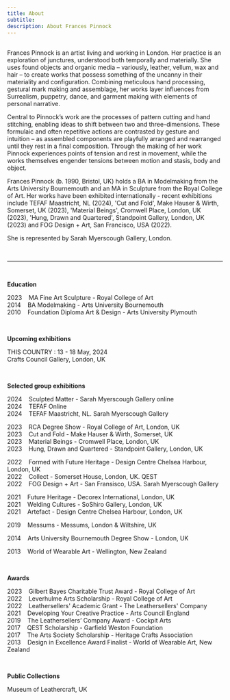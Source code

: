 ```yaml
---
title: About
subtitle: 
description: About Frances Pinnock
---
```



<br /> 
Frances Pinnock is an artist living and working in London. Her practice is an exploration of junctures, understood both temporally and materially. She uses found objects and organic media – variously, leather, vellum, wax and hair – to create works that possess something of the uncanny in their materiality and configuration. Combining meticulous hand processing, gestural mark making and assemblage, her works layer influences from Surrealism, puppetry, dance, and garment making with elements of personal narrative.  

Central to Pinnock’s work are the processes of pattern cutting and hand stitching, enabling ideas to shift between two and three-dimensions. These formulaic and often repetitive actions are contrasted by gesture and intuition – as assembled components are playfully arranged and rearranged until they rest in a final composition. Through the making of her work Pinnock experiences points of tension and rest in movement, while the works themselves engender tensions between motion and stasis, body and object.

Frances Pinnock (b. 1990, Bristol, UK) holds a BA in Modelmaking from the Arts University Bournemouth and an MA in Sculpture from the Royal College of Art. Her works have been exhibited internationally - recent exhibitions include TEFAF Maastricht, NL (2024), 'Cut and Fold', Make Hauser & Wirth, Somerset, UK (2023), 'Material Beings', Cromwell Place, London, UK (2023), 'Hung, Drawn and Quartered', Standpoint Gallery, London, UK (2023) and FOG Design + Art, San Francisco, USA (2022). 

She is represented by Sarah Myerscough Gallery, London.

<br /> 

  _________________________________________________________________________________________________________                     
 
 
<br />  


**Education**  

2023&nbsp;&nbsp;&nbsp; MA Fine Art Sculpture - Royal College of Art  
2014&nbsp;&nbsp;&nbsp; BA Modelmaking - Arts University Bournemouth  
2010&nbsp;&nbsp;&nbsp; Foundation Diploma Art & Design - Arts University Plymouth  

<br />
 

**Upcoming exhibitions**  


THIS COUNTRY : 13 - 18 May, 2024  
Crafts Council Gallery, London, UK  

<br />
 

**Selected group exhibitions**  

2024&nbsp;&nbsp;&nbsp; Sculpted Matter - Sarah Myerscough Gallery online  
2024&nbsp;&nbsp;&nbsp; TEFAF Online  
2024&nbsp;&nbsp;&nbsp; TEFAF Maastricht, NL. Sarah Myerscough Gallery  

2023&nbsp;&nbsp;&nbsp; RCA Degree Show - Royal College of Art, London, UK  
2023&nbsp;&nbsp;&nbsp; Cut and Fold - Make Hauser & Wirth, Somerset, UK  
2023&nbsp;&nbsp;&nbsp; Material Beings - Cromwell Place, London, UK  
2023&nbsp;&nbsp;&nbsp; Hung, Drawn and Quartered - Standpoint Gallery, London, UK  

2022&nbsp;&nbsp;&nbsp; Formed with Future Heritage - Design Centre Chelsea Harbour, London, UK  
2022&nbsp;&nbsp;&nbsp; Collect - Somerset House, London, UK. QEST  
2022&nbsp;&nbsp;&nbsp; FOG Design + Art - San Fransisco, USA. Sarah Myerscough Gallery   

2021&nbsp;&nbsp;&nbsp; Future Heritage - Decorex International, London, UK  
2021&nbsp;&nbsp;&nbsp; Welding Cultures - SoShiro Gallery, London, UK  
2021&nbsp;&nbsp;&nbsp; Artefact - Design Centre Chelsea Harbour, London, UK  

2019&nbsp;&nbsp;&nbsp; Messums - Messums, London & Wiltshire, UK  

2014&nbsp;&nbsp;&nbsp; Arts University Bournemouth Degree Show - London, UK  

2013&nbsp;&nbsp;&nbsp; World of Wearable Art - Wellington, New Zealand  

<br /> 

  
**Awards** 

2023&nbsp;&nbsp;&nbsp; Gilbert Bayes Charitable Trust Award - Royal College of Art  
2022&nbsp;&nbsp;&nbsp; Leverhulme Arts Scholarship - Royal College of Art   
2022&nbsp;&nbsp;&nbsp; Leathersellers' Academic Grant - The Leathersellers' Company   
2021&nbsp;&nbsp;&nbsp; Developing Your Creative Practice - Arts Council England  
2019&nbsp;&nbsp;&nbsp; The Leathersellers’ Company Award - Cockpit Arts  
2017&nbsp;&nbsp;&nbsp; QEST Scholarship - Garfield Weston Foundation  
2017&nbsp;&nbsp;&nbsp; The Arts Society Scholarship - Heritage Crafts Association  
2013&nbsp;&nbsp;&nbsp; Design in Excellence Award Finalist - World of Wearable Art, New Zealand  

<br />   


**Public Collections** 

Museum of Leathercraft, UK  

<br />  










